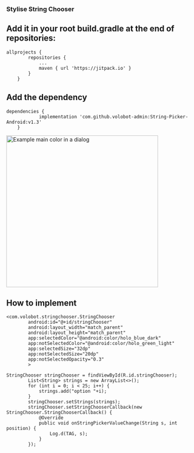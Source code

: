 ### Stylise String Chooser

## Add it in your root build.gradle at the end of repositories:

```
allprojects {
		repositories {
			...
			maven { url 'https://jitpack.io' }
		}
	}
```

## Add the dependency
```
dependencies {
	        implementation 'com.github.volobot-admin:String-Picker-Android:v1.3'
	}
```

<img title="Example main color in a dialog" src="https://raw.githubusercontent.com/volobot-admin/String-Picker-Android/master/screenshot-1561442914285.jpg?raw=true" width="400" />

## How to implement
```
<com.volobot.stringchooser.StringChooser
        android:id="@+id/stringChooser"
        android:layout_width="match_parent"
        android:layout_height="match_parent"
        app:selectedColor="@android:color/holo_blue_dark"
        app:notSelectedColor="@android:color/holo_green_light"
        app:selectedSize="32dp"
        app:notSelectedSize="20dp"
        app:notSelectedOpacity="0.3"
        >
```
```
StringChooser stringChooser = findViewById(R.id.stringChooser);
        List<String> strings = new ArrayList<>();
        for (int i = 0; i < 25; i++) {
            strings.add("option "+i);
        }
        stringChooser.setStrings(strings);
        stringChooser.setStringChooserCallback(new StringChooser.StringChooserCallback() {
            @Override
            public void onStringPickerValueChange(String s, int position) {
                Log.d(TAG, s);
            }
        });
```
